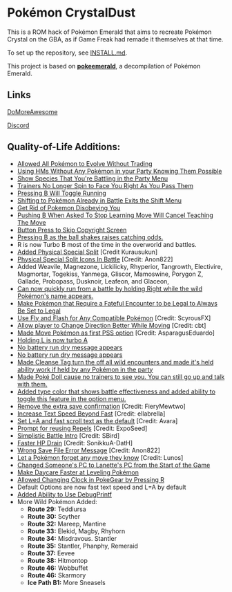# Pokémon CrystalDust

This is a ROM hack of Pokémon Emerald that aims to recreate Pokémon Crystal on the GBA, as if Game Freak had remade it themselves at that time.

To set up the repository, see [INSTALL.md](INSTALL.md).

This project is based on [**pokeemerald**](https://github.com/pret/pokeemerald), a decompilation of Pokémon Emerald.


## Links

[DoMoreAwesome](https://domoreaweso.me)

[Discord](https://discord.gg/gC6mEQB)


## Quality-of-Life Additions:

- [Allowed All Pokémon to Evolve Without Trading](https://github.com/pret/pokeemerald/wiki/Allow-All-Pokemon-to-Evolve-Without-Trading)
- [Using HMs Without Any Pokémon in your Party Knowing Them Possible](https://github.com/pret/pokeemerald/wiki/Use-HMs-Without-Any-Pokemon-in-your-Party-Knowing-Them)
- [Show Species That You're Battling in the Party Menu](https://github.com/pret/pokeemerald/wiki/Show-Species-That-You're-Switching-For-in-the-Party-Menu)
- [Trainers No Longer Spin to Face You Right As You Pass Them](https://github.com/pret/pokeemerald/wiki/Trainers-No-Longer-Spin-to-Face-You-Right-As-You-Pass-Them)
- [Pressing B Will Toggle Running](https://github.com/pret/pokeemerald/wiki/Push-B-to-Toggle-Running-Shoes)
- [Shifting to Pokémon Already in Battle Exits the Shift Menu](https://github.com/pret/pokeemerald/wiki/Shifting-to-Pok%C3%A9mon-Already-in-Battle-Exits-the-Shift-Menu)
- [Get Rid of Pokemon Disobeying You](https://github.com/pret/pokeemerald/wiki/Get-Rid-of-Pokemon-Disobeying-You)
- [Pushing B When Asked To Stop Learning Move Will Cancel Teaching The Move](https://github.com/pret/pokeemerald/wiki/Pushing-B-When-Asked-To-Stop-Learning-Move-Will-Cancel-Teaching-The-Move)
- [Button Press to Skip Copyright Screen](https://github.com/pret/pokeemerald/wiki/Button-Press-to-Skip-Copyright-Screen)
- [Pressing B as the ball shakes raises catching odds.](https://github.com/pret/pokeemerald/wiki/Raise-Odds-of-Catching-a-Pokemon-by-Pressing-B-When-the-Ball-Shakes)
- R is now Turbo B most of the time in the overworld and battles.
- [Added Physical Special Split](https://github.com/pret/pokeemerald/wiki/add-physical-special-split) [Credit Kurausukun]
- [Physical Special Split Icons In Battle](https://www.pokecommunity.com/showpost.php?p=10527471) [Credit: Anon822]
- Added  Weavile, Magnezone, Lickilicky, Rhyperior, Tangrowth, Electivire, Magmortar, Togekiss, Yanmega, Gliscor, Mamoswine, Porygon Z, Gallade, Probopass, Dusknoir, Leafeon, and Glaceon,
- [Can now quickly run from a battle by holding Right while the wild Pokémon's name appears.](https://github.com/pret/pokeemerald/wiki/Quickly-Run-from-a-Battle-by-Holding-Right-While-the-Wild-Pok%C3%A9mon's-Name-Appears)
- [Make Pokémon that Require a Fateful Encounter to be Legal to Always Be Set to Legal](https://github.com/pret/pokeemerald/wiki/Make-Pokemon-that-Require-a-Fateful-Encounter-to-be-Legal-to-Always-Be-Set-to-Legal)
- [Use Fly and Flash for Any Compatible Pokémon](https://www.pokecommunity.com/showpost.php?p=10420068) [Credit: ScyrousFX]
- [Allow player to Change Direction Better While Moving](https://www.pokecommunity.com/showpost.php?p=10402610)  [Credit: cbt]
- [Made Move Pokémon as first PSS option](https://www.pokecommunity.com/showpost.php?p=10065761) [Credit: AsparagusEduardo]
- [Holding L is now turbo A](https://github.com/pret/pokeemerald/wiki/Make-L-Button-Be-Turbo-A-When-L=A-Option-Is-Set)
- [No battery run dry message appears](https://github.com/pret/pokeemerald/wiki/Get-Rid-of-Battery-Run-Dry-Error-Message)
- [No battery run dry message appears](https://github.com/pret/pokeemerald/wiki/Get-Rid-of-Battery-Run-Dry-Error-Message)
- [Made Cleanse Tag turn the off all wild encounters and made it's held ability work if held by any Pokémon in the party](https://github.com/pret/pokeemerald/wiki/Make-Cleanse-Tag-Avoid-All-Wild-Encounters-and-Usable-If-Held-By-Anyone-in-Your-Party;-Make-PokeDoll-Do-the-Same-for-Trainers-Seeing-You)
- [Made Poké Doll cause no trainers to see you. You can still go up and talk with them.](https://github.com/pret/pokeemerald/wiki/Make-Cleanse-Tag-Avoid-All-Wild-Encounters-and-Usable-If-Held-By-Anyone-in-Your-Party;-Make-PokeDoll-Do-the-Same-for-Trainers-Seeing-You)
- [Added type color that shows battle effectiveness and added ability to toggle this feature in the option menu.](https://github.com/pret/pokeemerald/wiki/Show-Type-Effectiveness-In-Battle-Using-Pre-Existing--Function-and-Disable-in-Option-Menu)
- [Remove the extra save confirmation](https://github.com/pret/pokeemerald/wiki/Remove-the-extra-save-confirmation) [Credit: FieryMewtwo] 
- [Increase Text Speed Beyond Fast](https://www.pokecommunity.com/showpost.php?p=10400198) [Credit: ellabrella]
- [Set L=A and fast scroll text as the default](https://www.pokecommunity.com/showpost.php?p=9967853&postcount=5) [Credit: Avara]
- [Prompt for reusing Repels](https://github.com/pret/pokeemerald/wiki/Prompt-for-reusing-Repels) [Credit: ExpoSeed]
- [Simplistic Battle Intro](https://www.pokecommunity.com/showpost.php?p=10473117) [Credit: SBird]
- [Faster HP Drain](https://github.com/pret/pokeemerald/wiki/Faster-HP-Drain) [Credit: SonikkuA-DatH]
- [Wrong Save File Error Message](https://www.pokecommunity.com/showpost.php?p=10449518) [Credit: Anon822]
- [Let a Pokémon forget any move they know](https://www.pokecommunity.com/showpost.php?p=10182839&postcount=119) [Credit: Lunos]
- [Changed Someone's PC to Lanette's PC from the Start of the Game](https://github.com/pret/pokeemerald/wiki/Change-Someone%27s-PC-to-Lanette%27s-PC-from-the-Start-of-the-Game)
- [Make Daycare Faster at Leveling Pokémon](https://github.com/pret/pokeemerald/wiki/Make-Daycare-Faster-at-Leveling-Pok%C3%A9mon)
- [Allowed Changing Clock in PokeGear by Pressing R](https://gitlab.com/devolov/crystaldust_fork/-/wikis/Allowed-Changing-Clock-in-PokeGear-by-Pressing-R)
- Default Options are now fast text speed and L=A by default
- [Added Ability to Use DebugPrintf](https://github.com/pret/pokeemerald/commit/9b6b164aadd18052d9d44be03f3f851a909cf527#diff-e0cf5b28d9b6b600f0af2bc78e8fd30ec675fd731a5da86f0c4283ffc0e40176)
- More Wild Pokémon Added:
  - **Route 29:** Teddiursa
  - **Route 30:** Scyther
  - **Route 32:** Mareep, Mantine
  - **Route 33:** Elekid, Magby, Rhyhorn
  - **Route 34:** Misdravous. Stantler
  - **Route 35:** Stantler, Phanphy, Remeraid
  - **Route 37:** Eevee
  - **Route 38:** Hitmontop
  - **Route 46:** Wobbuffet
  - **Route 46:** Skarmory
  - **Ice Path B1:** More Sneasels